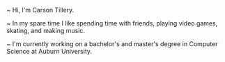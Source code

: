 ~ Hi, I'm Carson Tillery. 

~ In my spare time I like spending time with friends, playing video games, skating, and making music.

~ I'm currently working on a bachelor's and master's degree in Computer Science at Auburn University.
